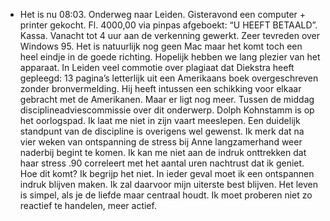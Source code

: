 - Het is nu 08:03. Onderweg naar Leiden. Gisteravond een computer + printer gekocht. Fl. 4000,00 via pinpas afgeboekt: “U HEEFT BETAALD”. Kassa. Vanacht tot 4 uur aan de verkenning gewerkt. Zeer tevreden over Windows 95. Het is natuurlijk nog geen Mac maar het komt toch een heel eindje in de goede richting. Hopelijk hebben we lang plezier van het apparaat. 
  In Leiden veel commotie over plagiaat dat Diekstra heeft gepleegd: 13 pagina’s letterlijk uit een Amerikaans boek overgeschreven zonder bronvermelding. Hij heeft intussen een schikking voor elkaar gebracht met de Amerikanen. Maar er ligt nog meer. Tussen de middag disciplineadviescommissie over dit onderwerp. Dolph Kohnstamm is op het oorlogspad. Ik laat me niet in zijn vaart meeslepen. Een duidelijk standpunt van de discipline is overigens wel gewenst.
  Ik merk dat na vier weken van ontspanning de stress bij Anne langzamerhand weer naderbij begint te komen. Ik kan me niet aan de indruk onttrekken dat haar stress .90 correleert met het aantal uren nachtrust dat ik geniet. Hoe dit komt? Ik begrijp het niet. In ieder geval moet ik een  ontspannen indruk blijven maken. Ik zal daarvoor mijn uiterste best blijven. Het leven is simpel, als je de liefde maar centraal houdt. Ik moet proberen niet zo reactief te handelen, meer actief.